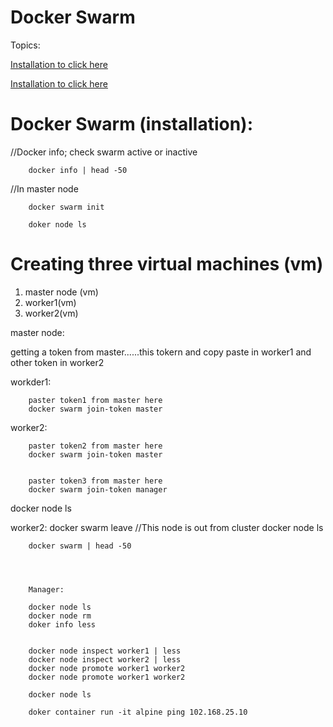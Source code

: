 # Docker Swarm


<a name="top"></a>
Topics: 

[Installation to click here](#docker_swarm_installations)

[Installation to click here](#docker_swarm_installations)










# Docker Swarm (installation): 

//Docker info; check swarm active or inactive

        docker info | head -50   
        
 //In master node
 
        docker swarm init                       

        doker node ls




# Creating three virtual machines (vm)

 1. master node (vm) 
 2. worker1(vm) 
 3. worker2(vm) 


master node:

getting a token from master......this tokern and copy paste in worker1 and other token in worker2


workder1:

        paster token1 from master here
        docker swarm join-token master

worker2:

        paster token2 from master here
        docker swarm join-token master


        paster token3 from master here
        docker swarm join-token manager



docker node ls 


worker2:
        docker swarm leave  //This node is out from cluster
        docker node ls

        docker swarm | head -50




        Manager: 
        
        docker node ls
        docker node rm 
        doker info less


        docker node inspect worker1 | less
        docker node inspect worker2 | less
        docker node promote worker1 worker2
        docker node promote worker1 worker2

        docker node ls

        doker container run -it alpine ping 102.168.25.10


